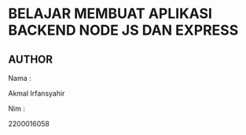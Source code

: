 # BELAJAR MEMBUAT APLIKASI BACKEND NODE JS DAN EXPRESS
## AUTHOR

Nama :

Akmal Irfansyahir

Nim :

2200016058